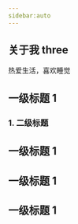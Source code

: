 ```yaml
---
sidebar:auto
---
```


## 关于我 three

热爱生活，喜欢睡觉

## 一级标题 1

### 1. 二级标题

## 一级标题 1

## 一级标题 1

## 一级标题 1
